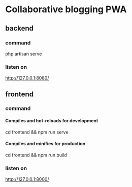 # Collaborative blogging PWA
 

## backend

### command
php artisan serve

### listen on 
http://127.0.0.1:8080/


## frontend

### command

#### Compiles and hot-reloads for development
cd frontend && npm run serve
#### Compiles and minifies for production
cd frontend && npm run build

### listen on 
http://127.0.0.1:8000/



